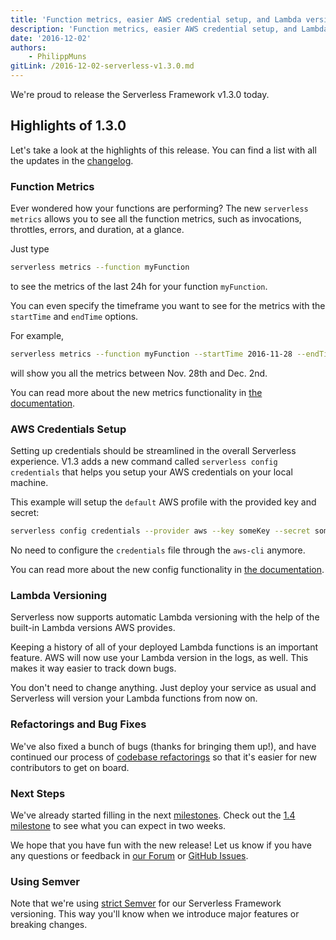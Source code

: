 ```yaml
---
title: 'Function metrics, easier AWS credential setup, and Lambda versioning in Serverless Framework v1.3'
description: 'Function metrics, easier AWS credential setup, and Lambda versioning now available in Serverless v1.3'
date: '2016-12-02'
authors:
    - PhilippMuns
gitLink: /2016-12-02-serverless-v1.3.0.md
---
```


We're proud to release the Serverless Framework v1.3.0 today.

## Highlights of 1.3.0

Let's take a look at the highlights of this release. You can find a list with all the updates in the [changelog](https://github.com/serverless/serverless/blob/master/CHANGELOG.md).

### Function Metrics

Ever wondered how your functions are performing? The new `serverless metrics` allows you to see all the function metrics, such as invocations, throttles, errors, and duration, at a glance.

Just type

```bash
serverless metrics --function myFunction
```

to see the metrics of the last 24h for your function `myFunction`.

You can even specify the timeframe you want to see for the metrics with the `startTime` and `endTime` options.

For example,

```bash
serverless metrics --function myFunction --startTime 2016-11-28 --endTime 2016-12-02
```

will show you all the metrics between Nov. 28th and Dec. 2nd.

You can read more about the new metrics functionality in [the documentation](https://serverless.com/framework/docs/providers/aws/cli-reference/metrics/).

### AWS Credentials Setup

Setting up credentials should be streamlined in the overall Serverless experience. V1.3 adds a new command called `serverless config credentials` that helps you setup your AWS credentials on your local machine.

This example will setup the `default` AWS profile with the provided key and secret:

```bash
serverless config credentials --provider aws --key someKey --secret someSecret
```

No need to configure the `credentials` file through the `aws-cli` anymore.

You can read more about the new config functionality in [the documentation](https://serverless.com/framework/docs/providers/aws/cli-reference/config/).

### Lambda Versioning

Serverless now supports automatic Lambda versioning with the help of the built-in Lambda versions AWS provides.

Keeping a history of all of your deployed Lambda functions is an important feature. AWS will now use your Lambda version in the logs, as well. This makes it way easier to track down bugs.

You don't need to change anything. Just deploy your service as usual and Serverless will version your Lambda functions from now on.

### Refactorings and Bug Fixes

We've also fixed a bunch of bugs (thanks for bringing them up!), and have continued our process of [codebase refactorings](https://github.com/serverless/serverless/issues/2645) so that it's easier for new contributors to get on board.

### Next Steps

We've already started filling in the next [milestones](https://github.com/serverless/serverless/milestones). Check out the [1.4 milestone](https://github.com/serverless/serverless/milestone/18) to see what you can expect in two weeks.

We hope that you have fun with the new release! Let us know if you have any questions or feedback in [our Forum](http://forum.serverless.com/) or [GitHub Issues](https://github.com/serverless/serverless/issues).

### Using Semver

Note that we're using [strict Semver](http://semver.org/) for our Serverless Framework versioning. This way you'll know when we introduce major features or breaking changes.
